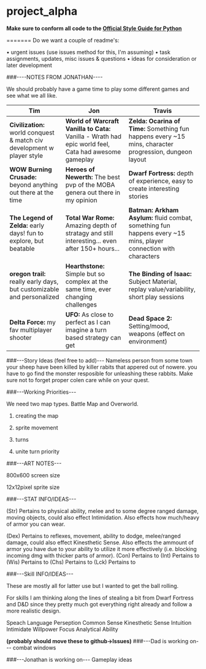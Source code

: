 project_alpha
=============

**Make sure to conform all code to the [Official Style Guide for Python](http://legacy.python.org/dev/peps/pep-0008/)**

=======
Do we want a couple of readme's:

• urgent issues (use issues method for this, I'm assuming)
• task assignments, updates, misc issues & questions
• ideas for consideration or later development

###----NOTES FROM JONATHAN----

We should probably have a game time to play some different games and see what we all like.

Tim | Jon | Travis
--- | --- | ---
**Civilization:** world conquest & match civ development w player style  | **World of Warcraft Vanilla to Cata:** Vanilla - Wrath had epic world feel, Cata had awesome gameplay | **Zelda: Ocarina of Time:** Something fun happens every ~15 mins, character progression, dungeon layout |   
**WOW Burning Crusade:** beyond anything out there at the time | **Heroes of Newerth:** The best pvp of the MOBA genera out there in my opinion | **Dwarf Fortress:** depth of experience, easy to create interesting stories |
**The Legend of Zelda:** early days! fun to explore, but beatable  |  **Total War Rome:** Amazing depth of stratagy and still interesting... even after 150+ hours... | **Batman: Arkham Asylum:** fluid combat, something fun happens every ~15 mins, player connection with characters |
**oregon trail:** really early days, but customizable and personalized | **Hearthstone:** Simple but so complex at the same time, ever changing challenges | **The Binding of Isaac:** Subject Material, replay value/variability, short play sessions |
**Delta Force:** my fav multiplayer shooter | **UFO:** As close to perfect as I can imagine a turn based strategy can get | **Dead Space 2:** Setting/mood, weapons (effect on environment) | 

###---Story Ideas (feel free to add)---
Nameless person from some town 
your sheep have been killed by killer rabits that appered out of nowere.
you have to go find the monster resposible for unleashing these rabbits.
Make sure not to forget proper colen care while on your quest.

###---Working Priorities---

We need two map types. Battle Map and Overworld.

1. creating the map

2. sprite movement

3. turns

4. unite turn priority

###---ART NOTES---

800x600 screen size

12x12pixel sprite size


###---STAT INFO/IDEAS---

(Str) Pertains to physical ability, melee and to some degree ranged damage, moving objects,
could also effect Intimidation. Also effects how much/heavy of armor you can wear.

(Dex) Pertains to reflexes, movement, ability to dodge, melee/ranged damage, could also effect Kinesthetic Sense.
Also effects the ammount of armor you have due to your ability to utilize it more effectively (i.e. blocking incoming dmg with thicker parts of armor).
(Con) Pertains to
(Int) Pertains to
(Wis) Pertains to
(Chs) Pertains to
(Lck) Pertains to

###---Skill INFO/IDEAS---

These are mostly all for latter use but I wanted to get the ball rolling.

For skills I am thinking along the lines of stealing a bit from Dwarf Fortress and D&D since
they pretty much got everything right already and follow a more realistic design.

Speach
Language
Perseption
Common Sense
Kinesthetic Sense
Intuition
Intimidate
Willpower
Focus
Analytical Ability

**(probably should move these to github->Issues)**
###---Dad is working on---
combat windows

###---Jonathan is working on---
Gameplay ideas


